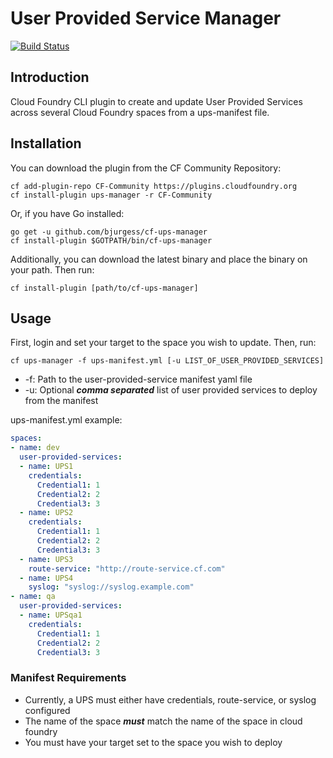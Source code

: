 # User Provided Service Manager
[![Build Status](https://travis-ci.org/bjurgess1/cf-ups-manager.svg?branch=master)](https://travis-ci.org/bjurgess1/cf-ups-manager)
## Introduction
Cloud Foundry CLI plugin to create and update User Provided Services across several Cloud Foundry spaces from a ups-manifest file.

## Installation
You can download the plugin from the CF Community Repository:
```
cf add-plugin-repo CF-Community https://plugins.cloudfoundry.org
cf install-plugin ups-manager -r CF-Community
```
Or, if you have Go installed:
```
go get -u github.com/bjurgess/cf-ups-manager
cf install-plugin $GOTPATH/bin/cf-ups-manager
```
Additionally, you can download the latest binary and place the binary on your path. Then run:
```
cf install-plugin [path/to/cf-ups-manager]
```

## Usage
First, login and set your target to the space you wish to update. Then, run:
```
cf ups-manager -f ups-manifest.yml [-u LIST_OF_USER_PROVIDED_SERVICES]
```

* -f: Path to the user-provided-service manifest yaml file
* -u: Optional ***comma separated*** list of user provided services to deploy from the manifest

ups-manifest.yml example:
```yaml
spaces:
- name: dev
  user-provided-services:
  - name: UPS1
    credentials:
      Credential1: 1
      Credential2: 2
      Credential3: 3
  - name: UPS2
    credentials:
      Credential1: 1
      Credential2: 2
      Credential3: 3
  - name: UPS3
    route-service: "http://route-service.cf.com"
  - name: UPS4
    syslog: "syslog://syslog.example.com"
- name: qa
  user-provided-services:
  - name: UPSqa1
    credentials:
      Credential1: 1
      Credential2: 2
      Credential3: 3
```

### Manifest Requirements
* Currently, a UPS must either have credentials, route-service, or syslog configured
* The name of the space ***must*** match the name of the space in cloud foundry
* You must have your target set to the space you wish to deploy
